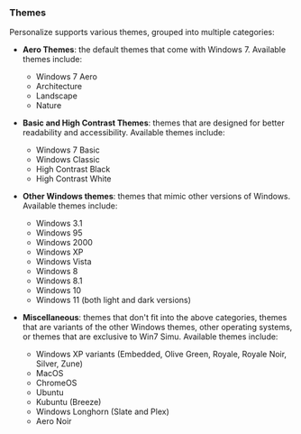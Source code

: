 ### Themes

Personalize supports various themes, grouped into multiple categories:

- __Aero Themes__: the default themes that come with Windows 7. Available themes include:

  - Windows 7 Aero
  - Architecture
  - Landscape
  - Nature

- __Basic and High Contrast Themes__: themes that are designed for better readability and accessibility. Available themes include:

  - Windows 7 Basic
  - Windows Classic
  - High Contrast Black
  - High Contrast White

- __Other Windows themes__: themes that mimic other versions of Windows. Available themes include:

  - Windows 3.1
  - Windows 95
  - Windows 2000
  - Windows XP
  - Windows Vista
  - Windows 8
  - Windows 8.1
  - Windows 10
  - Windows 11 (both light and dark versions)

- __Miscellaneous__: themes that don't fit into the above categories, themes that are variants of the other Windows themes, other operating systems, or themes that are exclusive to Win7 Simu. Available themes include:

  - Windows XP variants (Embedded, Olive Green, Royale, Royale Noir, Silver, Zune)
  - MacOS
  - ChromeOS
  - Ubuntu
  - Kubuntu (Breeze)
  - Windows Longhorn (Slate and Plex)
  - Aero Noir
